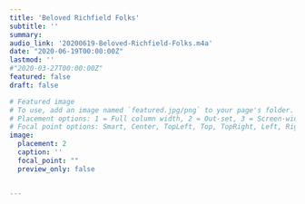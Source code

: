 ```yaml
---
title: 'Beloved Richfield Folks'
subtitle: ''
summary: 
audio_link: '20200619-Beloved-Richfield-Folks.m4a'
date: "2020-06-19T00:00:00Z"
lastmod: ''
#"2020-03-27T00:00:00Z"
featured: false
draft: false

# Featured image
# To use, add an image named `featured.jpg/png` to your page's folder.
# Placement options: 1 = Full column width, 2 = Out-set, 3 = Screen-width
# Focal point options: Smart, Center, TopLeft, Top, TopRight, Left, Right, BottomLeft, Bottom, BottomRight
image:
  placement: 2
  caption: ''
  focal_point: ""
  preview_only: false


---
```


